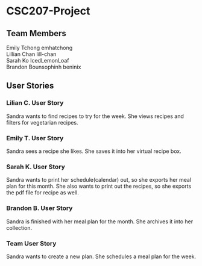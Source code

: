 # CSC207-Project

## Team Members 
Emily Tchong emhatchong  
Lillian Chan  lill-chan  
Sarah Ko IcedLemonLoaf  
Brandon Bounsophinh beninix  

## User Stories
### Lilian C. User Story
Sandra wants to find recipes to try for the week. She views recipes and filters for vegetarian recipes.  
### Emily T. User Story
Sandra sees a recipe she likes. She saves it into her virtual recipe box. 
### Sarah K. User Story
Sandra wants to print her schedule(calendar) out, so she exports 
her meal plan for this month. She also wants to print out the recipes, so she exports the pdf file for recipe as well.
### Brandon B. User Story
Sandra is finished with her meal plan for the month. She archives it into her collection. 
### Team User Story
Sandra wants to create a new plan. She schedules a meal plan for the week. 
